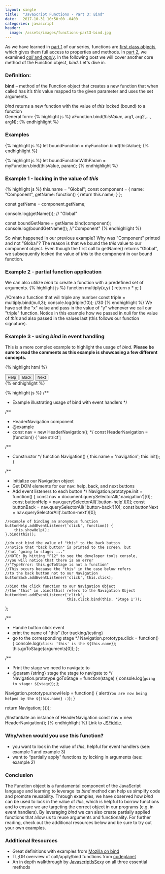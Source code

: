 ```yaml
---
layout: single
title:  "JavaScript Functions - Part 3: Bind"
date:   2017-10-31 10:50:00 -0400
categories: javascript
header:
  image: /assets/images/functions-part3-bind.jpg
---
```

As we have learned in [part 1](https://ajahne.github.io/blog/jekyll/javascript/functions/2017/10/09/javascript-functions-part-1.html) of our series, functions are [first class objects](https://stackoverflow.com/questions/705173/what-is-meant-by-first-class-object), which gives them full access to properties and methods. In [part 2](https://ajahne.github.io/blog/jekyll/javascript/functions/2017/10/24/javascript-functions-part-2.html), we examined [_call_ and _apply_](https://ajahne.github.io/blog/jekyll/javascript/functions/2017/10/24/javascript-functions-part-2.html).  In the following post we will cover another core method of the Function object, _bind_. Let's dive in.  

### Definition:
**bind** – method of the Function object that creates a new function that when called has it’s _this_ value mapped to the given parameter and uses the set arguments.

_bind_ returns a new function with the value of _this_ locked (bound) to a function  
General form:
{% highlight js %}
aFunction.bind(_thisValue_, arg1, arg2,..., argN);
{% endhighlight %}

### Examples
{% highlight js %}
let boundFunction = myFunction.bind(thisValue);
{% endhighlight %}

{% highlight js %}
let boundFunctionWithParam = myFunction.bind(thisValue, param);
{% endhighlight %}


### Example 1 - locking in the value of _this_
{% highlight js %}
this.name = "Global";
const component = {
  name: "Component",
  getName: function() {
    return this.name;
  }
};

const getName = component.getName;

console.log(getName()); // "Global"

const boundGetName = getName.bind(component);
console.log(boundGetName()); //"Component"
{% endhighlight %}

So what happened in our previous example? Why was "Component" printed and not "Global"?  The reason is that we bound the _this_ value to our component object.  Even though the first call to getName() returns "Global", we subsequently locked the value of _this_ to the component in our bound function.

### Example 2 - partial function application
We can also utilize _bind_ to create a function with a predefined set of arguments.
{% highlight js %}
function multiply(x,y) {
  return x * y;
}

//Create a function that will triple any number
const triple = multiply.bind(null,3);
console.log(triple(10));  //30
{% endhighlight %}
We have set the "x" value and pass in the value of "y" whenever we call our "triple" function.  Notice in this example how we passed in _null_ for the value of _this_ and also passed in the values last (this follows our function signature).

### Example 3 - using _bind_ in event handling

This is a more complex example to highlight the usage of _bind_.  **Please be sure to read the comments as this example is showcasing a few different concepts.**

{% highlight html %}
<div class="navigation">
  <button class="button-help" name="help button">Help</button>
  <button class="button-back" name="back button">Back</button>
  <button class="button-next" name="next button">Next</button>
</div>
{% endhighlight %}

{% highlight js %}
/**
 * Example illustrating usage of bind with event handlers
 */

/**
 * HeaderNavigation component
 * @example
 * const nav = new HeaderNavigation();
 */
const HeaderNavigation = (function() {
  'use strict';

  /**
   * Constructor
   */
  function Navigation() {
    this.name = 'navigation';
    this.init();
  }

  /**
   * Initialize our Navigation object
   * Get DOM elements for our nav: help, back, and next buttons
   * Add event listeners to each button
   */
  Navigation.prototype.init = function() {
    const nav = document.querySelectorAll('.navigation')[0];
    const buttonHelp = nav.querySelectorAll('.button-help')[0];
    const buttonBack = nav.querySelectorAll('.button-back')[0];
    const buttonNext = nav.querySelectorAll('.button-next')[0];

    //example of binding an anonymous function
    buttonHelp.addEventListener('click', function() {
        this.showHelp();            
    }.bind(this));

    //do not bind the value of "this" to the back button
    //notice that "back button" is printed to the screen, but
    //not "going to stage: ..."
    //NOTE: By hitting "F12" to see the developer tools console,
    //you will notice that there is an error
    //"TypeError: this.goToStage is not a function"
    //This occurs because the "this" in the case below refers
    //to the back button not to our Navigation
    buttonBack.addEventListener('click', this.click);

    //bind the click function to our Navigation Object
    //the "this" in .bind(this) refers to the Navigation Object
    buttonNext.addEventListener('click', 
                                this.click.bind(this, 'Stage 1'));
  };

  /**
   * Handle button click event
   * print the name of "this" (for tracking/testing)
   * go to the corresponding stage
   */
  Navigation.prototype.click = function() {
    console.log(`click: 'this' is the ${this.name}`);
    this.goToStage(arguments[0]);
  };

  /**
   * Print the stage we need to navigate to
   * @param {string} stage the stage to navigate to
   */
  Navigation.prototype.goToStage = function(stage) {
    console.log(`going to stage: ${stage}`);
  };

  Navigation.prototype.showHelp = function() {
  	alert(`You are now being helped by the ${this.name} :)`);
  }

  return Navigation;
}());

//Instantiate an instance of HeaderNavigation
const nav = new HeaderNavigation();
{% endhighlight %}
Link to [JSFiddle](https://jsfiddle.net/f5vs5jug/11/).


### Why/when would you use this function?
  - you want to lock in the value of _this_, helpful for event handlers (see: example 1 and example 3)
  - want to “partially apply” functions by locking in arguments (see: example 2)

### Conclusion
The Function object is a fundamental component of the JavaScript language and learning to leverage its _bind_ method can help us simplify code and promote reusability. Through examples, we have observed how _bind_ can be used to lock in the value of _this_, which is helpful to borrow functions and to ensure we are targeting the correct object in our programs (e.g. in event handlers).  By leveraging _bind_ we can also create partially applied functions that allow us to reuse arguments and functionality. For further reading, check out the additional resources below and be sure to try out your own examples.

### Additional Resources
- Great definitions with examples from [Mozilla on bind](https://developer.mozilla.org/en-US/docs/Web/JavaScript/Reference/Global_Objects/Function/bind)
- TL;DR overview of call/apply/bind functions from [codeplanet](https://codeplanet.io/javascript-apply-vs-call-vs-bind)
- An in depth walkthrough by [JavascriptIsSexy](http://javascriptissexy.com/javascript-apply-call-and-bind-methods-are-essential-for-javascript-professionals/) on all three essential methods
